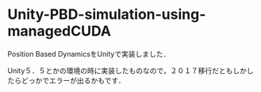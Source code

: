 # Unity-PBD-simulation-using-managedCUDA

Position Based DynamicsをUnityで実装しました．

Unity５．５とかの環境の時に実装したものなので，２０１７移行だともしかしたらどっかでエラーが出るかもです．
